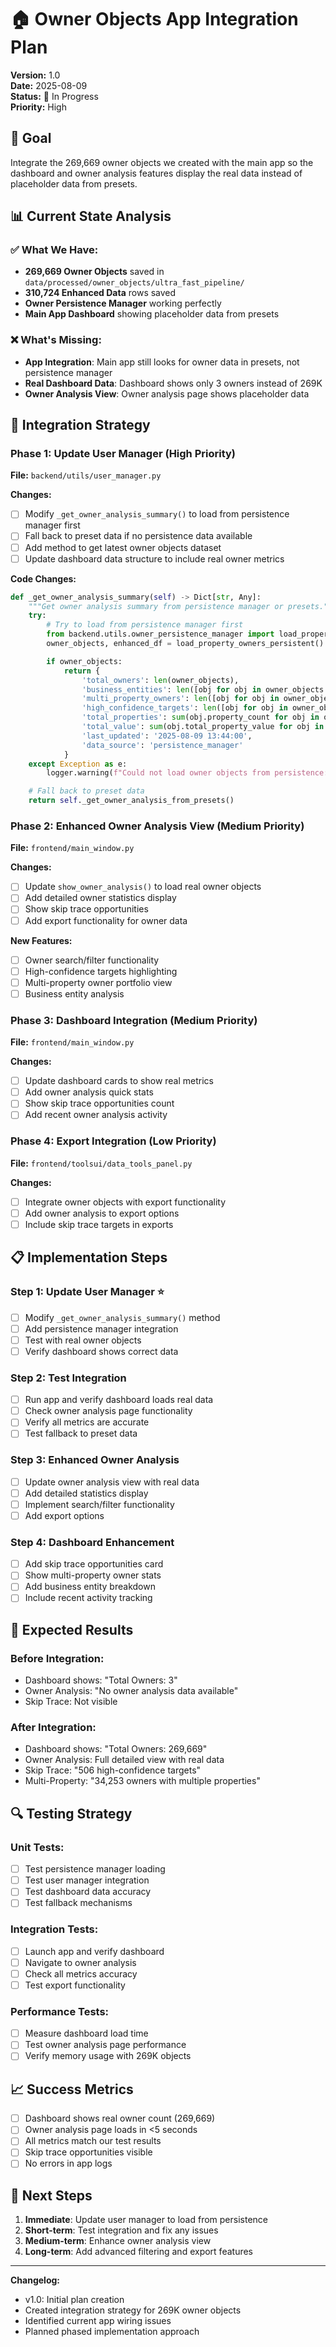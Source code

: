 # 🏠 Owner Objects App Integration Plan

**Version:** 1.0  
**Date:** 2025-08-09  
**Status:** 🔄 In Progress  
**Priority:** High

## 🎯 Goal

Integrate the 269,669 owner objects we created with the main app so the dashboard and owner analysis features display the real data instead of placeholder data from presets.

## 📊 Current State Analysis

### ✅ What We Have:

- **269,669 Owner Objects** saved in `data/processed/owner_objects/ultra_fast_pipeline/`
- **310,724 Enhanced Data** rows saved
- **Owner Persistence Manager** working perfectly
- **Main App Dashboard** showing placeholder data from presets

### ❌ What's Missing:

- **App Integration**: Main app still looks for owner data in presets, not persistence manager
- **Real Dashboard Data**: Dashboard shows only 3 owners instead of 269K
- **Owner Analysis View**: Owner analysis page shows placeholder data

## 🔧 Integration Strategy

### **Phase 1: Update User Manager (High Priority)**

**File:** `backend/utils/user_manager.py`

**Changes:**

- [ ] Modify `_get_owner_analysis_summary()` to load from persistence manager first
- [ ] Fall back to preset data if no persistence data available
- [ ] Add method to get latest owner objects dataset
- [ ] Update dashboard data structure to include real owner metrics

**Code Changes:**

```python
def _get_owner_analysis_summary(self) -> Dict[str, Any]:
    """Get owner analysis summary from persistence manager or presets."""
    try:
        # Try to load from persistence manager first
        from backend.utils.owner_persistence_manager import load_property_owners_persistent
        owner_objects, enhanced_df = load_property_owners_persistent()

        if owner_objects:
            return {
                'total_owners': len(owner_objects),
                'business_entities': len([obj for obj in owner_objects if obj.is_business_owner]),
                'multi_property_owners': len([obj for obj in owner_objects if obj.property_count > 1]),
                'high_confidence_targets': len([obj for obj in owner_objects if obj.confidence_score >= 0.8]),
                'total_properties': sum(obj.property_count for obj in owner_objects),
                'total_value': sum(obj.total_property_value for obj in owner_objects),
                'last_updated': '2025-08-09 13:44:00',
                'data_source': 'persistence_manager'
            }
    except Exception as e:
        logger.warning(f"Could not load owner objects from persistence: {e}")

    # Fall back to preset data
    return self._get_owner_analysis_from_presets()
```

### **Phase 2: Enhanced Owner Analysis View (Medium Priority)**

**File:** `frontend/main_window.py`

**Changes:**

- [ ] Update `show_owner_analysis()` to load real owner objects
- [ ] Add detailed owner statistics display
- [ ] Show skip trace opportunities
- [ ] Add export functionality for owner data

**New Features:**

- [ ] Owner search/filter functionality
- [ ] High-confidence targets highlighting
- [ ] Multi-property owner portfolio view
- [ ] Business entity analysis

### **Phase 3: Dashboard Integration (Medium Priority)**

**File:** `frontend/main_window.py`

**Changes:**

- [ ] Update dashboard cards to show real metrics
- [ ] Add owner analysis quick stats
- [ ] Show skip trace opportunities count
- [ ] Add recent owner analysis activity

### **Phase 4: Export Integration (Low Priority)**

**File:** `frontend/toolsui/data_tools_panel.py`

**Changes:**

- [ ] Integrate owner objects with export functionality
- [ ] Add owner analysis to export options
- [ ] Include skip trace targets in exports

## 📋 Implementation Steps

### **Step 1: Update User Manager** ⭐

- [ ] Modify `_get_owner_analysis_summary()` method
- [ ] Add persistence manager integration
- [ ] Test with real owner objects
- [ ] Verify dashboard shows correct data

### **Step 2: Test Integration**

- [ ] Run app and verify dashboard loads real data
- [ ] Check owner analysis page functionality
- [ ] Verify all metrics are accurate
- [ ] Test fallback to preset data

### **Step 3: Enhanced Owner Analysis**

- [ ] Update owner analysis view with real data
- [ ] Add detailed statistics display
- [ ] Implement search/filter functionality
- [ ] Add export options

### **Step 4: Dashboard Enhancement**

- [ ] Add skip trace opportunities card
- [ ] Show multi-property owner stats
- [ ] Add business entity breakdown
- [ ] Include recent activity tracking

## 🎯 Expected Results

### **Before Integration:**

- Dashboard shows: "Total Owners: 3"
- Owner Analysis: "No owner analysis data available"
- Skip Trace: Not visible

### **After Integration:**

- Dashboard shows: "Total Owners: 269,669"
- Owner Analysis: Full detailed view with real data
- Skip Trace: "506 high-confidence targets"
- Multi-Property: "34,253 owners with multiple properties"

## 🔍 Testing Strategy

### **Unit Tests:**

- [ ] Test persistence manager loading
- [ ] Test user manager integration
- [ ] Test dashboard data accuracy
- [ ] Test fallback mechanisms

### **Integration Tests:**

- [ ] Launch app and verify dashboard
- [ ] Navigate to owner analysis
- [ ] Check all metrics accuracy
- [ ] Test export functionality

### **Performance Tests:**

- [ ] Measure dashboard load time
- [ ] Test owner analysis page performance
- [ ] Verify memory usage with 269K objects

## 📈 Success Metrics

- [ ] Dashboard shows real owner count (269,669)
- [ ] Owner analysis page loads in <5 seconds
- [ ] All metrics match our test results
- [ ] Skip trace opportunities visible
- [ ] No errors in app logs

## 🚀 Next Steps

1. **Immediate**: Update user manager to load from persistence
2. **Short-term**: Test integration and fix any issues
3. **Medium-term**: Enhance owner analysis view
4. **Long-term**: Add advanced filtering and export features

---

**Changelog:**

- v1.0: Initial plan creation
- Created integration strategy for 269K owner objects
- Identified current app wiring issues
- Planned phased implementation approach
